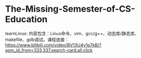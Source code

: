 # The-Missing-Semester-of-CS-Education
learnLinux:
  内容包含：Linux命令、vim、gcc/g++、动态库/静态库、makefile、gdb调试。课程连接：https://www.bilibili.com/video/BV13U4y1p7kB/?spm_id_from=333.337.search-card.all.click
